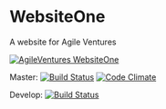 WebsiteOne
==========

A website for Agile Ventures

[![AgileVentures WebsiteOne](http://img.youtube.com/vi/kjDehcx6Igk/0.jpg)](http://www.youtube.com/watch?v=kjDehcx6Igk)

Master: [![Build Status](https://travis-ci.org/AgileVentures/WebsiteOne.png?branch=master)](https://travis-ci.org/AgileVentures/WebsiteOne) [![Code Climate](https://codeclimate.com/github/AgileVentures/WebsiteOne.png)](https://codeclimate.com/github/AgileVentures/WebsiteOne)

Develop: [![Build Status](https://travis-ci.org/AgileVentures/WebsiteOne.png?branch=develop)](https://travis-ci.org/AgileVentures/WebsiteOne)


